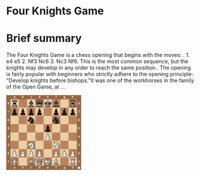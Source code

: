 
Four Knights Game
=================

# Brief summary


The Four Knights Game is a chess opening that begins with the moves: . 1. e4 e5 2. Nf3 Nc6 3. Nc3 Nf6. This is the most common sequence, but the knights may develop in any order to reach the same position.. The opening is fairly popular with beginners who strictly adhere to the opening principle: "Develop knights before bishops."It was one of the workhorses in the family of the Open Game, at ...

<img src="../img/Four Knights Game.jpg" width="200"/>